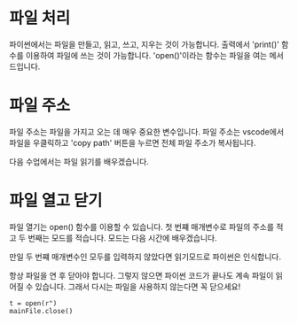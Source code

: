 # 파일 처리
파이썬에서는 파일을 만들고, 읽고, 쓰고, 지우는 것이 가능합니다. 출력에서 'print()' 함수를 이용하여 파일에 쓰는 것이 가능합니다. 'open()'이라는 함수는 파일을 여는 메서드입니다.

# 파일 주소
파일 주소는 파일을 가지고 오는 데 매우 중요한 변수입니다. 파일 주소는 vscode에서 파일을 우클릭하고 'copy path' 버튼을 누르면 전체 파일 주소가 복사됩니다.

다음 수업에서는 파일 읽기를 배우겠습니다.

# 파일 열고 닫기
파일 열기는 open() 함수를 이용할 수 있습니다. 첫 번쨰 매개변수로 파일의 주소를 적고 두 번째는 모드를 적습니다. 모드는 다음 시간에 배우겠습니다.

만일 두 번쨰 매개변수인 모두를 입력하지 않았다면 읽기모드로 파이썬은 인식합니다.

항상 파일을 연 후 닫아야 합니다. 그렇지 않으면 파이썬 코드가 끝나도 계속 파일이 읽어질 수 있습니다. 그래서 다시는 파일을 사용하지 않는다면 꼭 닫으세요!

```
t = open(r")
mainFile.close()
```
